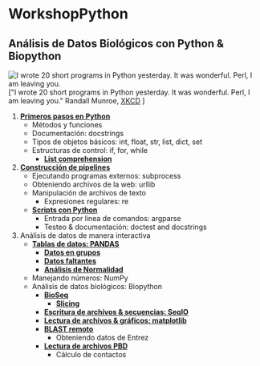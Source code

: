 WorkshopPython
==============

## Análisis de Datos Biológicos con Python &amp; Biopython  

  
![I wrote 20 short programs in Python yesterday.  It was wonderful.  Perl, I am leaving you.](http://imgs.xkcd.com/comics/python.png)  
["I wrote 20 short programs in Python yesterday.  It was wonderful.  Perl, I am leaving you." Randall Munroe, [XKCD](http://xkcd.com/353/) ]  
  
  
1. **[Primeros pasos en Python](https://drive.google.com/file/d/0B3LhAPLJWKt9YmFyY0FVNFpfUjQ/view?usp=sharing)**
	* Métodos y funciones
	* Documentación: docstrings
	* Tipos de objetos básicos: int, float, str, list, dict, set
	* Estructuras de control: if, for, while
		* **[List comprehension](http://nbviewer.ipython.org/github/diegozea/WorkshopPython/blob/master/Notebooks/List%20comprehension.ipynb)**
2. **[Construcción de pipelines](http://slideviewer.herokuapp.com/urls/raw.githubusercontent.com/diegozea/WorkshopPython/master/Notebooks/Alineamiento%20de%20Ortologos.ipynb?create=1#/)**
	* Ejecutando programas externos: subprocess
	* Obteniendo archivos de la web: urllib
	* Manipulación de archivos de texto
		* Expresiones regulares: re
	* **[Scripts con Python](http://nbviewer.ipython.org/github/diegozea/WorkshopPython/blob/master/Notebooks/Scripts%20en%20Python.ipynb)**
		* Entrada por línea de comandos: argparse
		* Testeo & documentación: doctest and docstrings
3. Análisis de datos de manera interactiva
	* **[Tablas de datos: PANDAS](http://nbviewer.ipython.org/github/diegozea/WorkshopPython/blob/master/Notebooks/Explorando%20Datos%20con%20pandas.ipynb)**
		* **[Datos en grupos](http://nbviewer.ipython.org/github/diegozea/WorkshopPython/blob/master/Notebooks/Analizando%20Datos%20en%20Grupos.ipynb)**
		* **[Datos faltantes](http://nbviewer.ipython.org/github/diegozea/WorkshopPython/blob/master/Notebooks/NA.ipynb)**
		* **[Análisis de Normalidad](http://nbviewer.ipython.org/github/diegozea/WorkshopPython/blob/master/Notebooks/Normalidad.ipynb)**
	* Manejando números: NumPy
	* Análisis de datos biológicos: Biopython
		* **[BioSeq](http://nbviewer.ipython.org/github/diegozea/WorkshopPython/blob/master/Notebooks/BioSeq.ipynb)**
			* **[Slicing](http://nbviewer.ipython.org/github/diegozea/WorkshopPython/blob/master/Notebooks/BioSeq%20-%20Iteration%20&%20Slicing%20.ipynb)**
		* **[Escritura de archivos & secuencias: SeqIO](http://nbviewer.ipython.org/github/diegozea/WorkshopPython/blob/master/Notebooks/Secuencias%20&%20Escritura%20de%20Archivos.ipynb)**
		* **[Lectura de archivos & gráficos: matplotlib](http://nbviewer.ipython.org/github/diegozea/WorkshopPython/blob/master/Notebooks/Lectura%20de%20Archivos%20&%20Gr%C3%A1ficos.ipynb)**
		* **[BLAST remoto](http://nbviewer.ipython.org/github/diegozea/WorkshopPython/blob/master/Notebooks/BLAST.ipynb)**
			* Obteniendo datos de Entrez
		* **[Lectura de archivos PBD](http://nbviewer.ipython.org/github/diegozea/WorkshopPython/blob/master/Notebooks/PDB%20BioPython.ipynb)**
			* Cálculo de contactos

